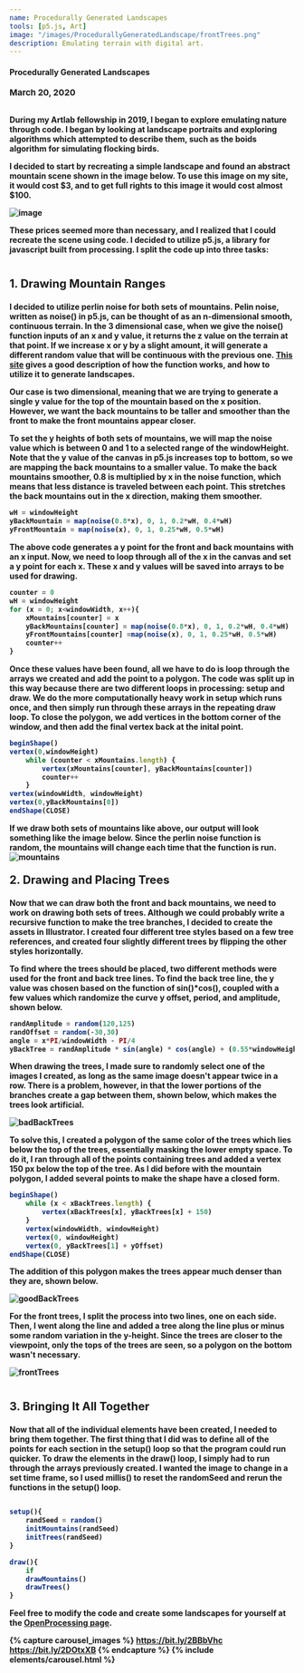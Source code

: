 ```yaml
---
name: Procedurally Generated Landscapes
tools: [p5.js, Art]
image: "/images/ProcedurallyGeneratedLandscape/frontTrees.png"
description: Emulating terrain with digital art.
---
```

#### <b>Procedurally Generated Landscapes<b>
<p style="font-size:15px; padding: 0 0 1em 0;">March 20, 2020</p>

During my Artlab fellowship in 2019, I began to explore emulating nature through code. I began by looking at landscape portraits and exploring algorithms which attempted to describe them, such as the boids algorithm for simulating flocking birds. 

I decided to start by recreating a simple landscape and found an abstract mountain scene shown in the image below. To use this image on my site, it would cost $3, and to get full rights to this image it would cost almost $100.

![image](https://i.pinimg.com/736x/81/f8/07/81f807b4eb84cd2f156fb8e3a82ebae6.jpg "Building Image")

These prices seemed more than necessary, and I realized that I could recreate the scene using code. I decided to utilize p5.js, a library for javascript built from processing. I split the code up into three tasks:

<p style="font-size:20px; padding: 1em 0 0em 0em;"> 1. Drawing Mountain Ranges</p>

I decided to utilize perlin noise for both sets of mountains. Pelin noise, written as noise() in p5.js, can be thought of as an n-dimensional smooth, continuous terrain. In the 3 dimensional case, when we give the noise() function inputs of an x and y value, it returns the z value on the terrain at that point. If we increase x or y by a slight amount, it will generate a different random value that will be continuous with the previous one. [This site](https://gpfault.net/posts/perlin-noise.txt.html) gives a good description of how the function works, and how to utilize it to generate landscapes. 

Our case is two dimensional, meaning that we are trying to generate a single y value for the top of the mountain based on the x position. However, we want the back mountains to be taller and smoother than the front to make the front mountains appear closer. 

To set the y heights of both sets of mountains, we will map the noise value which is between 0 and 1 to a selected range of the windowHeight. Note that the y value of the canvas in p5.js increases top to bottom, so we are mapping the back mountains to a smaller value. To make the back mountains smoother, 0.8 is multiplied by x in the noise function, which means that less distance is traveled between each point. This stretches the back mountains out in the x direction, making them smoother.


``` javascript
wH = windowHeight
yBackMountain = map(noise(0.8*x), 0, 1, 0.2*wH, 0.4*wH)
yFrontMountain = map(noise(x), 0, 1, 0.25*wH, 0.5*wH)
```
The above code generates a y point for the front and back mountains with an x input. Now, we need to loop through all of the x in the canvas and set a y point for each x. These x and y values will be saved into arrays to be used for drawing. 

``` javascript
counter = 0
wH = windowHeight
for (x = 0; x<windowWidth, x++){
    xMountains[counter] = x
    yBackMountains[counter] = map(noise(0.8*x), 0, 1, 0.2*wH, 0.4*wH)
    yFrontMountains[counter] =map(noise(x), 0, 1, 0.25*wH, 0.5*wH)
    counter++ 
}
```
Once these values have been found, all we have to do is loop through the arrays we created and add the point to a polygon. The code was split up in this way because there are two different loops in processing: setup and draw. We do the more computationally heavy work in setup which runs once, and then simply run through these arrays in the repeating draw loop. To close the polygon, we add vertices in the bottom corner of the window, and then add the final vertex back at the inital point.

``` javascript
beginShape()
vertex(0,windowHeight)
	while (counter < xMountains.length) {
		vertex(xMountains[counter], yBackMountains[counter])
		counter++
	}
vertex(windowWidth, windowHeight)
vertex(0,yBackMountains[0])
endShape(CLOSE)
```
If we draw both sets of mountains like above, our output will look something like the image below. Since the perlin noise function is random, the mountains will change each time that the function is run.
![mountains](\images\ProcedurallyGeneratedLandscape\mountains.png)
<p style="font-size:20px; padding: 0em 0 0em 0em;"> 2. Drawing and Placing Trees</p>

Now that we can draw both the front and back mountains, we need to work on drawing both sets of trees. Although we could probably write a recursive function to make the tree branches, I decided to create the assets in Illustrator. I created four different tree styles based on a few tree references, and created four slightly different trees by flipping the other styles horizontally. 

To find where the trees should be placed, two different methods were used for the front and back tree lines. To find the back tree line, the y value was chosen based on the function of sin()*cos(), coupled with a few values which randomize the curve y offset, period, and amplitude, shown below. 

``` javascript
randAmplitude = random(120,125)
randOffset = random(-30,30)
angle = x*PI/windowWidth - PI/4
yBackTree = randAmplitude * sin(angle) * cos(angle) + (0.55*windowHeight) + randOffset)
```
When drawing the trees, I made sure to randomly select one of the images I created, as long as the same image doesn't appear twice in a row. There is a problem, however, in that the lower portions of the branches create a gap between them, shown below, which makes the trees look artificial.

![badBackTrees](\images\ProcedurallyGeneratedLandscape\badBackTrees.png)

To solve this, I created a polygon of the same color of the trees which lies below the top of the trees, essentially masking the lower empty space. To do it, I ran through all of the points containing trees and added a vertex 150 px below the top of the tree. As I did before with the mountain polygon, I added several points to make the shape have a closed form.

``` javascript
beginShape()
	while (x < xBackTrees.length) {
		vertex(xBackTrees[x], yBackTrees[x] + 150)
	}
	vertex(windowWidth, windowHeight)
	vertex(0, windowHeight)
	vertex(0, yBackTrees[1] + yOffset)
endShape(CLOSE)
```
The addition of this polygon makes the trees appear much denser than they are, shown below.

![goodBackTrees](\images\ProcedurallyGeneratedLandscape\goodBackTrees.png)

For the front trees, I split the process into two lines, one on each side. Then, I went along the line and added a tree along the line plus or minus some random variation in the y-height. Since the trees are closer to the viewpoint, only the tops of the trees are seen, so a polygon on the bottom wasn't necessary.

![frontTrees](\images\ProcedurallyGeneratedLandscape\frontTrees.png)

<p style="font-size:20px; padding: 1em 0 0em 0em;"> 3. Bringing It All Together</p>

Now that all of the individual elements have been created, I needed to bring them together. The first thing that I did was to define all of the points for each section in the setup() loop so that the program could run quicker. To draw the elements in the draw() loop, I simply had to run through the arrays previously created. I wanted the image to change in a set time frame, so I used millis() to reset the randomSeed and rerun the functions in the setup() loop. 

``` javascript

setup(){
	randSeed = random()
	initMountains(randSeed)
	initTrees(randSeed)
}

draw(){
	if 
	drawMountains()
	drawTrees()
}
```

Feel free to modify the code and create some landscapes for yourself at the 
[OpenProcessing page](https://www.openprocessing.org/sketch/836383/).

{% capture carousel_images %}
https://bit.ly/2BBbVhc
https://bit.ly/2DOtxXB
{% endcapture %}
{% include elements/carousel.html %}


<!-- <iframe style="width: 640px; height: 500px; overflow: hidden;"  scrolling="no" frameborder="0" src="https://editor.p5js.org/embed/B1j5yC2vQ"></iframe> -->




